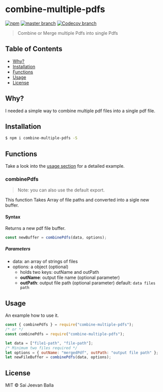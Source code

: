 # combine-multiple-pdfs

[![npm](https://img.shields.io/npm/v/convert-array-to-csv.svg?style=flat-square)](https://www.npmjs.com/package/combine-multiple-pdfs)
[![master branch](https://img.shields.io/travis/aichbauer/node-convert-array-to-csv/master.svg?style=flat-square)](https://github.com/saijeevanballa/Merge-PDFs)
[![Codecov branch](https://img.shields.io/codecov/c/github/aichbauer/node-convert-array-to-csv/master.svg?style=flat-square)](https://github.com/saijeevanballa/Merge-PDFs/issues)

> Combine or Merge multiple Pdfs into single Pdfs

## Table of Contents

- [Why?](#why)
- [Installation](#installation)
- [Functions](#functions)
- [Usage](#usage)
- [License](#license)

## Why?

I needed a simple way to combine multiple pdf files into a single pdf file.

## Installation

```sh
$ npm i combine-multiple-pdfs -S
```

## Functions

Take a look into the [usage section](#usage) for a detailed example.

### combinePdfs

> Note: you can also use the default export.

This function Takes Array of file paths and converted into a sigle new buffer.

#### Syntax

Returns a new pdf file buffer.

```js
const newBuffer = combinePdfs(data, options);
```

##### Parameters

- data: an array of strings of files
- options: a object (optional)
  - holds two keys: outName and outPath
  - **outName**: output file name (optional parameter)
  - **outPath**: output file path (optional parameter) default: `data files path`

## Usage

An example how to use it.

```js
const { combinePdfs } = require("combine-multiple-pdfs");
/* or */
const combinePdfs = require("combine-multiple-pdfs");

let data = ["file1-path", "file-path"];
/* Minimum two files required */
let options = { outName: "mergedPdf", outPath: "output file path" };
let newFileBuffer = combinePdfs(data, options);
```

## License

MIT © Sai Jeevan Balla
